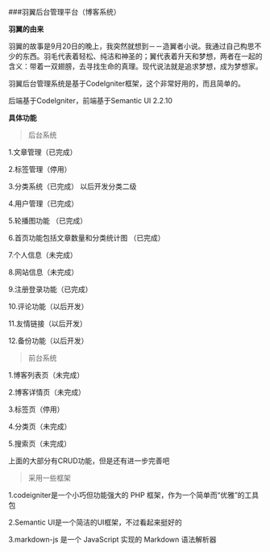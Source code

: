 ###羽翼后台管理平台（博客系统）


**羽翼的由来**

羽翼的故事是9月20日的晚上，我突然就想到－－造翼者小说。我通过自己构思不少的东西。羽毛代表着轻松、纯洁和神圣的；翼代表着升天和梦想，两者在一起的含义：带着一双翅膀，去寻找生命的真理。现代说法就是追求梦想，成为梦想家。

羽翼后台管理系统是基于CodeIgniter框架，这个非常好用的，而且简单的。

后端基于CodeIgniter，前端基于Semantic UI 2.2.10

**具体功能**

>后台系统

1.文章管理（已完成）

2.标签管理（停用）

3.分类系统（已完成） 以后开发分类二级

4.用户管理（已完成）

5.轮播图功能 （已完成）

6.首页功能包括文章数量和分类统计图 （已完成）

7.个人信息（未完成）

8.网站信息（未完成）

9.注册登录功能（已完成）

10.评论功能（以后开发）

11.友情链接（以后开发）

12.备份功能（以后开发）

>前台系统

1.博客列表页（未完成）

2.博客详情页（未完成）

3.标签页（停用）

4.分类页（未完成）

5.搜索页（未完成）


上面的大部分有CRUD功能，但是还有进一步完善吧


>采用一些框架

1.codeigniter是一个小巧但功能强大的 PHP 框架，作为一个简单而“优雅”的工具包

2.Semantic UI是一个简洁的UI框架，不过看起来挺好的

3.markdown-js 是一个 JavaScript 实现的 Markdown 语法解析器



